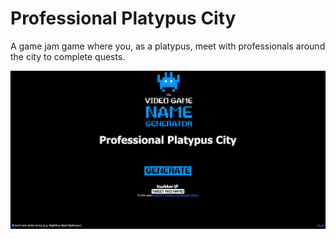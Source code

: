 # Professional Platypus City

A game jam game where you, as a platypus, meet with professionals around the city to complete quests. 

![Image of Generated Name](https://github.com/rhysstever/ProfessionalPlatypusCity/blob/main/Assets/Images/generatedName.PNG)
